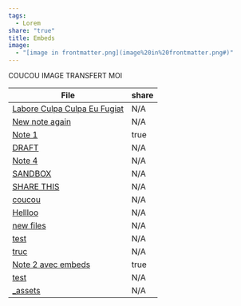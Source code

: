 ```yaml
---
tags:
  - Lorem
share: "true"
title: Embeds
image:
  - "[image in frontmatter.png](image%20in%20frontmatter.png#)"
---
```

COUCOU IMAGE TRANSFERT MOI

| File                                                                                           | share |
| ---------------------------------------------------------------------------------------------- | ----- |
| [Labore Culpa Culpa Eu Fugiat](Labore%20Culpa%20Culpa%20Eu%20Fugiat#) | N/A   |
| [New note again](New%20note%20again#)                             | N/A   |
| [Note 1](Note%201#)                                             | true  |
| [DRAFT](DRAFT#)                                                                    | N/A   |
| [Note 4](Note%204#)                                                                  | N/A   |
| [SANDBOX](SANDBOX#)                                                                | N/A   |
| [SHARE THIS](SHARE%20THIS#)                                                          | N/A   |
| [coucou](coucou#)                                   | N/A   |
| [Hellloo](Hellloo#)                                        | N/A   |
| [new files](new%20files#)                                    | N/A   |
| [test](test#)                                              | N/A   |
| [truc](truc#)                                              | N/A   |
| [Note 2 avec embeds](Note%202%20avec%20embeds#)                                | true  |
| [test](test#)                                                                         | N/A   |
| [_assets](_assets#)                                                                | N/A   |



